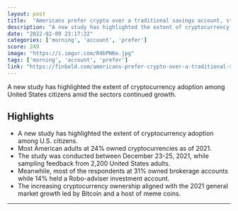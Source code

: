 ```yaml
---
layout: post
title:  "Americans prefer crypto over a traditional savings account, study shows"
description: "A new study has highlighted the extent of cryptocurrency adoption among United States citizens amid the sectors continued growth."
date: "2022-02-09 23:17:22"
categories: ['morning', 'account', 'prefer']
score: 249
image: "https://i.imgur.com/R4bPNKe.jpg"
tags: ['morning', 'account', 'prefer']
link: "https://finbold.com/americans-prefer-crypto-over-a-traditional-savings-account-study-shows/"
---
```


A new study has highlighted the extent of cryptocurrency adoption among United States citizens amid the sectors continued growth.

## Highlights

- A new study has highlighted the extent of cryptocurrency adoption among U.S. citizens.
- Most American adults at 24% owned cryptocurrencies as of 2021.
- The study was conducted between December 23-25, 2021, while sampling feedback from 2,200 United States adults.
- Meanwhile, most of the respondents at 31% owned brokerage accounts while 14% held a Robo-adviser investment account.
- The increasing cryptocurrency ownership aligned with the 2021 general market growth led by Bitcoin and a host of meme coins.

---
